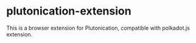 # plutonication-extension
This is a browser extension for Plutonication, compatible with polkadot.js extension.
